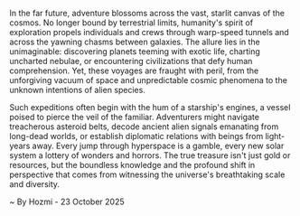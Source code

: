 
In the far future, adventure blossoms across the vast, starlit canvas of the cosmos. No longer bound by terrestrial limits, humanity's spirit of exploration propels individuals and crews through warp-speed tunnels and across the yawning chasms between galaxies. The allure lies in the unimaginable: discovering planets teeming with exotic life, charting uncharted nebulae, or encountering civilizations that defy human comprehension. Yet, these voyages are fraught with peril, from the unforgiving vacuum of space and unpredictable cosmic phenomena to the unknown intentions of alien species.

Such expeditions often begin with the hum of a starship's engines, a vessel poised to pierce the veil of the familiar. Adventurers might navigate treacherous asteroid belts, decode ancient alien signals emanating from long-dead worlds, or establish diplomatic relations with beings from light-years away. Every jump through hyperspace is a gamble, every new solar system a lottery of wonders and horrors. The true treasure isn't just gold or resources, but the boundless knowledge and the profound shift in perspective that comes from witnessing the universe's breathtaking scale and diversity.

~ By Hozmi - 23 October 2025
